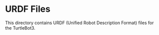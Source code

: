 # URDF Files

This directory contains URDF (Unified Robot Description Format) files for the TurtleBot3.